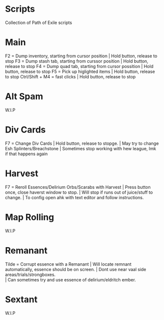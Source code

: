 # Scripts
 Collection of Path of Exile scripts

# Main
F2 = Dump inventory, starting from cursor position 				|	Hold button, release to stop
F3 = Dump stash tab, starting from curssor position				|	Hold button, release to stop
F4 = Dump quad tab, starting from cursor possition 				|	Hold button, release to stop
F5 = Pick up higlighted items  							|	Hold button, release to stop
Ctrl/Shift + M4 = fast clicks 							|	Hold button, release to stop

# Alt Spam
W.I.P

# Div Cards
F7 = Change Div Cards									| 	Hold button, release to stopge.
														|	May try to change Esh Splinters/Breachstone
														|	Sometimes stop working with hew league, lmk if that happens again

# Harvest
F7 = Reroll Essences/Delirium Orbs/Scarabs with Harvest	|	Press button once, close haverst window to stop. 
														|	Will stop if runs out of juice/stuff to change.
														|	To config open ahk with text editor and follow instructions.

# Map Rolling
W.I.P

# Remanant
Tilde = Corrupt essence with a Remanant					|	Will locate remnant automatically, essence should be on screen.
														|	Dont use near vaal side areas/trials/strongboxes.								
														|	Can sometimes try and use essence of delirium/eldritch ember.
# Sextant
W.I.P



